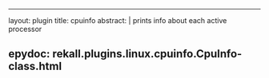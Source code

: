 
---
layout: plugin
title: cpuinfo
abstract: |
     prints info about each active processor 

epydoc: rekall.plugins.linux.cpuinfo.CpuInfo-class.html
---
